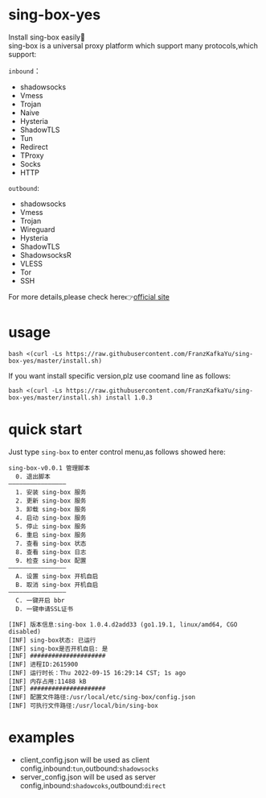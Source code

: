 # sing-box-yes
Install sing-box easily:100:  
sing-box is a universal proxy platform which support many protocols,which support:  

`inbound`： 
- shadowsocks  
- Vmess  
- Trojan  
- Naive  
- Hysteria  
- ShadowTLS  
- Tun  
- Redirect  
- TProxy  
- Socks  
- HTTP  

`outbound`:  
- shadowsocks  
- Vmess  
- Trojan 
- Wireguard  
- Hysteria  
- ShadowTLS  
- ShadowsocksR  
- VLESS  
- Tor  
- SSH

For more details,please check here:point_right:[official site](https://sing-box.sagernet.org/)
# usage
```
bash <(curl -Ls https://raw.githubusercontent.com/FranzKafkaYu/sing-box-yes/master/install.sh)
```    
If you want install specific version,plz use coomand line as follows:
```
bash <(curl -Ls https://raw.githubusercontent.com/FranzKafkaYu/sing-box-yes/master/install.sh) install 1.0.3
```
# quick start
Just type `sing-box` to enter control menu,as follows showed here:
```
sing-box-v0.0.1 管理脚本
  0. 退出脚本
————————————————
  1. 安装 sing-box 服务
  2. 更新 sing-box 服务
  3. 卸载 sing-box 服务
  4. 启动 sing-box 服务
  5. 停止 sing-box 服务
  6. 重启 sing-box 服务
  7. 查看 sing-box 状态
  8. 查看 sing-box 日志
  9. 检查 sing-box 配置
————————————————
  A. 设置 sing-box 开机自启
  B. 取消 sing-box 开机自启
————————————————
  C. 一键开启 bbr 
  D. 一键申请SSL证书
 
[INF] 版本信息:sing-box 1.0.4.d2add33 (go1.19.1, linux/amd64, CGO disabled) 
[INF] sing-box状态: 已运行
[INF] sing-box是否开机自启: 是
[INF] ##################### 
[INF] 进程ID:2615900 
[INF] 运行时长：Thu 2022-09-15 16:29:14 CST; 1s ago  
[INF] 内存占用:11488 kB 
[INF] ##################### 
[INF] 配置文件路径:/usr/local/etc/sing-box/config.json 
[INF] 可执行文件路径:/usr/local/bin/sing-box 
```   
# examples  
- client_config.json will be used as client config,inbound:`tun`,outbound:`shadowsocks`  
- server_config.json will be used as server config,inbound:`shadowcoks`,outbound:`direct`  


